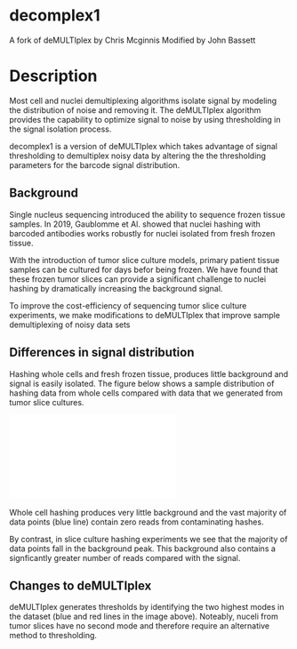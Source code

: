# decomplex1
A fork of deMULTIplex by Chris Mcginnis
Modified by John Bassett

# Description

Most cell and nuclei demultiplexing algorithms isolate signal by modeling the distribution of noise and removing it. The deMULTIplex algorithm provides the capability to optimize signal to noise by using thresholding in the signal isolation process. 

decomplex1 is a version of deMULTIplex which takes advantage of signal thresholding to demultiplex noisy data by altering the the thresholding parameters for the barcode signal distribution.

## Background

Single nucleus sequencing introduced the ability to sequence frozen tissue samples. In 2019, Gaublomme et Al. showed that nuclei hashing with barcoded antibodies works robustly for nuclei isolated from fresh frozen tissue. 

With the introduction of tumor slice culture models, primary patient tissue samples can be cultured for days befor being frozen. We have found that these frozen tumor slices can provide a significant challenge to nuclei hashing by dramatically increasing the background signal.

To improve the cost-efficiency of sequencing tumor slice culture experiments, we make modifications to deMULTIplex that improve sample demultiplexing of noisy data sets 

## Differences in signal distribution

Hashing whole cells and fresh frozen tissue, produces little background and signal is easily isolated. The figure below shows a sample distribution of hashing data from whole cells compared with data that we generated from tumor slice cultures. 

![Sample Distributions](/Figures/SampleDistributions.pdf)

Whole cell hashing produces very little background and the vast majority of data points (blue line) contain zero reads from contaminating hashes.  

By contrast, in slice culture hashing experiments we see that the majority of data points fall in the background peak. This background also contains a signficantly greater number of reads compared with the signal.

## Changes to deMULTIplex

deMULTIplex generates thresholds by identifying the two highest modes in the dataset (blue and red lines in the image above). Noteably, nuceli from tumor slices have no second mode and therefore require an alternative method to thresholding. 
 
